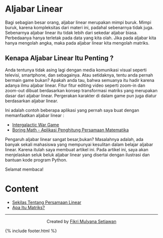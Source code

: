 # Aljabar Linear 
Bagi sebagian besar orang, aljabar linear merupakan mimpi buruk. Mimpi buruk, karena kompleksitas dari materi ini, padahal sebenarnya tidak juga. Sebenarnya aljabar linear itu tidak lebih dari sekedar aljabar biasa. Perbedaanya hanya terletak pada data yang kita olah. Jika pada aljabar kita hanya mengolah angka, maka pada aljabar linear kita mengolah matriks. 

## Kenapa Aljabar Linear Itu Penting ? 
Anda tentunya tidak asing lagi dengan media komunikasi visual seperti televisi, smartphone, dan sebagainya. Atau setidaknya, tentu anda pernah bermain game bukan? Apakah anda tau, bahwa semuanya itu hadir karena adanya ilmu aljabar linear. Fitur fitur editing video seperti zoom-in dan zoom-out dibuat berdasarkan konsep transformasi matriks yang merupakan dasar dari aljabar linear. Pergerakan karakter di dalam game pun juga diatur berdasarkan aljabar linear.

Ini adalah contoh beberapa aplikasi yang pernah saya buat dengan memanfaatkan aljabar linear :
- [Intergalactic War Game](https://fikrinotes.netlify.app/javascriptproject-menu/intergalacticwar/) 
- [Boring Math - Aplikasi Penghitung Persamaan Matematika](https://fikrinotes.netlify.app/javascriptproject-menu/boring_math/) 

 Pengaruh aljabar linear sangat besar,bukan? Masalahnya adalah, ada banyak sekali mahasiswa yang mempunyai kesulitan dalam belajar aljabar linear. Karena itulah saya membuat artikel ini. Pada artikel ini, saya akan menjelaskan seluk beluk aljabar linear yang disertai dengan ilustrasi dan bantuan kode program Python. 

Selamat membaca!

# Content
- [Sekilas Tentang Persamaan Linear](/persamaan-linear)
- [Apa Itu Matriks?](/definisi-matriks)
<hr/>

<div align="center">  
Created by <a href="fikrinotes.netlify.app">Fikri Mulyana Setiawan</a> 
</div>

{% include footer.html %}
